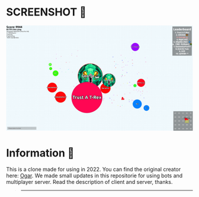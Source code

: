 # SCREENSHOT 📸
![Screenshot](https://github.com/GeorgeWanderson/PrivateServer/blob/main/Cigar2%20-%20Client/Files/screenshot.png)


# Information 📃


This is a clone made for using in 2022. You can find the original creator here: [Ogar](https://github.com/OgarProject/Ogar).
We made small updates in this repositorie for using bots and multiplayer server.
Read the description of client and server, thanks.


>---



